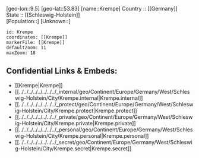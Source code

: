 ﻿---
location: [53.83,9.5] 
mapzoom: [7,12] 
mapmarker: city 
type: City
tags:
- geo/City


SpocWebEntityId: 31633
isDeleted: false
confidential: public

---
[geo-lon::9.5] 
[geo-lat::53.83] 
[name::Krempe] 
Country :: [[Germany]]  
State :: [[Schleswig-Holstein]]  
[Population::] 
[Unknown::] 


```leaflet
id: Krempe
coordinates: [[Krempe]] 
markerFile: [[Krempe]] 
defaultZoom: 11 
maxZoom: 18
```


## Confidential Links & Embeds: 
- [[Krempe|Krempe]]  
- [[../../../../../../../../_internal/geo/Continent/Europe/Germany/West/Schleswig-Holstein/City/Krempe.internal|Krempe.internal]] 
- [[../../../../../../../../_protect/geo/Continent/Europe/Germany/West/Schleswig-Holstein/City/Krempe.protect|Krempe.protect]] 
- [[../../../../../../../../_private/geo/Continent/Europe/Germany/West/Schleswig-Holstein/City/Krempe.private|Krempe.private]] 
- [[../../../../../../../../_personal/geo/Continent/Europe/Germany/West/Schleswig-Holstein/City/Krempe.personal|Krempe.personal]] 
- [[../../../../../../../../_secret/geo/Continent/Europe/Germany/West/Schleswig-Holstein/City/Krempe.secret|Krempe.secret]] 
